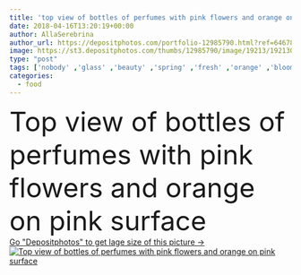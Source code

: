 ```yaml
---
title: 'top view of bottles of perfumes with pink flowers and orange on pink surface'
date: 2018-04-16T13:20:19+00:00
author: AllaSerebrina
author_url: https://depositphotos.com/portfolio-12985790.html?ref=64678756
image: https://st3.depositphotos.com/thumbs/12985790/image/19213/192130364/api_thumb_450.jpg?forcejpeg=true
type: "post"
tags: ['nobody' ,'glass' ,'beauty' ,'spring' ,'fresh' ,'orange' ,'bloom' ,'blossom' ,'flora' ,'floral' ,'flowers' ,'food' ,'slice' ,'fruit' ,'spray' ,'ripe' ,'pink' ,'aromatic' ,'accessories' ,'cosmetics' ,'bottles' ,'aroma' ,'branches' ,'different' ,'scent' ,'cologne' ,'smell' ,'various' ,'Fragrance' ,'fragrant' ,'perfumes' ,'springtime' ,'bottled' ,'halves' ,'top view' ,'flat lay' ]
categories: 
  - food
---
```

<div aling="center">
            <font size="60"> Top view of bottles of perfumes with pink flowers and orange on pink surface</font>   
</div>
<div>
    <a href='https://st3.depositphotos.com/thumbs/12985790/image/19213/192130364/api_thumb_450.jpg?forcejpeg=true?ref=64678756' target=_blank > Go "Depositphotos" to get lage size of this picture ->
        <img href='https://st3.depositphotos.com/thumbs/12985790/image/19213/192130364/api_thumb_450.jpg?forcejpeg=true?ref=64678756' src='https://st3.depositphotos.com/12985790/19213/i/950/depositphotos_192130364-stock-photo-top-view-bottles-perfumes-pink.jpg?forcejpeg=true' alt='Top view of bottles of perfumes with pink flowers and orange on pink surface' >
    </a>
</div>
